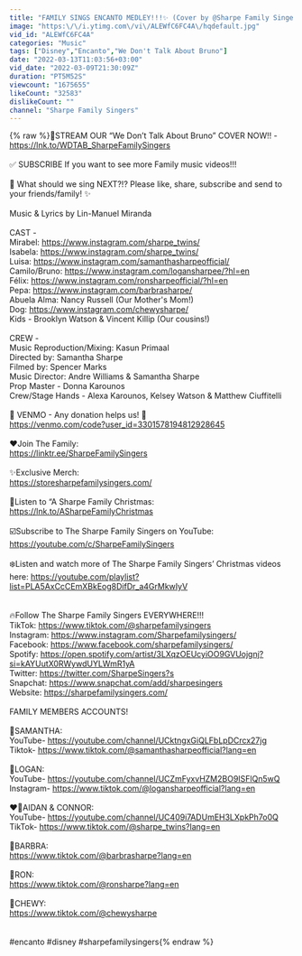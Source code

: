 ```yaml
---
title: "FAMILY SINGS ENCANTO MEDLEY!!!✨ (Cover by @Sharpe Family Singers)"
image: "https:\/\/i.ytimg.com\/vi\/ALEWfC6FC4A\/hqdefault.jpg"
vid_id: "ALEWfC6FC4A"
categories: "Music"
tags: ["Disney","Encanto","We Don't Talk About Bruno"]
date: "2022-03-13T11:03:56+03:00"
vid_date: "2022-03-09T21:30:09Z"
duration: "PT5M52S"
viewcount: "1675655"
likeCount: "32583"
dislikeCount: ""
channel: "Sharpe Family Singers"
---
```

{% raw %}🌟STREAM OUR “We Don’t Talk About Bruno” COVER NOW!! - <a rel="nofollow" target="blank" href="https://lnk.to/WDTAB_SharpeFamilySingers">https://lnk.to/WDTAB_SharpeFamilySingers</a><br /><br />✅ SUBSCRIBE If you want to see more Family music videos!!! <br /><br />🥰 What should we sing NEXT?!? Please like, share, subscribe and send to your friends/family! ✨<br /><br />Music &amp; Lyrics by Lin-Manuel Miranda<br /><br />CAST -<br />Mirabel:  <a rel="nofollow" target="blank" href="https://www.instagram.com/sharpe_twins/">https://www.instagram.com/sharpe_twins/</a><br />Isabela: <a rel="nofollow" target="blank" href="https://www.instagram.com/sharpe_twins/">https://www.instagram.com/sharpe_twins/</a><br />Luisa: <a rel="nofollow" target="blank" href="https://www.instagram.com/samanthasharpeofficial/">https://www.instagram.com/samanthasharpeofficial/</a><br />Camilo/Bruno: <a rel="nofollow" target="blank" href="https://www.instagram.com/logansharpee/?hl=en">https://www.instagram.com/logansharpee/?hl=en</a><br />Félix: <a rel="nofollow" target="blank" href="https://www.instagram.com/ronsharpeofficial/?hl=en">https://www.instagram.com/ronsharpeofficial/?hl=en</a><br />Pepa: <a rel="nofollow" target="blank" href="https://www.instagram.com/barbrasharpe/">https://www.instagram.com/barbrasharpe/</a><br />Abuela Alma: Nancy Russell (Our Mother's Mom!)<br />Dog: <a rel="nofollow" target="blank" href="https://www.instagram.com/chewysharpe/">https://www.instagram.com/chewysharpe/</a><br />Kids - Brooklyn Watson &amp; Vincent Killip (Our cousins!)<br /><br />CREW -<br />Music Reproduction/Mixing: Kasun Primaal<br />Directed by: Samantha Sharpe<br />Filmed by: Spencer Marks<br />Music Director: Andre Williams &amp; Samantha Sharpe<br />Prop Master - Donna Karounos<br />Crew/Stage Hands - Alexa Karounos, Kelsey Watson &amp; Matthew Ciuffitelli <br /><br />💝 VENMO - Any donation helps us! 🥰 <br /> <a rel="nofollow" target="blank" href="https://venmo.com/code?user_id=3301578194812928645">https://venmo.com/code?user_id=3301578194812928645</a><br /><br />❤️Join The Family:<br /><a rel="nofollow" target="blank" href="https://linktr.ee/SharpeFamilySingers">https://linktr.ee/SharpeFamilySingers</a><br /><br />✨Exclusive Merch: <br /><a rel="nofollow" target="blank" href="https://storesharpefamilysingers.com/">https://storesharpefamilysingers.com/</a><br /><br />🎄Listen to “A Sharpe Family Christmas:<br /><a rel="nofollow" target="blank" href="https://lnk.to/ASharpeFamilyChristmas">https://lnk.to/ASharpeFamilyChristmas</a><br /><br />☑️Subscribe to The Sharpe Family Singers on YouTube: <a rel="nofollow" target="blank" href="https://youtube.com/c/SharpeFamilySingers">https://youtube.com/c/SharpeFamilySingers</a><br /><br />❄️Listen and watch more of The Sharpe Family Singers’ Christmas videos here: <a rel="nofollow" target="blank" href="https://youtube.com/playlist?list=PLA5AxCcCEmXBkEog8DifDr_a4GrMkwIyV">https://youtube.com/playlist?list=PLA5AxCcCEmXBkEog8DifDr_a4GrMkwIyV</a><br /><br /><br />🔥Follow The Sharpe Family Singers EVERYWHERE!!!<br />TikTok: <a rel="nofollow" target="blank" href="https://www.tiktok.com/@sharpefamilysingers">https://www.tiktok.com/@sharpefamilysingers</a><br />Instagram: <a rel="nofollow" target="blank" href="https://www.instagram.com/Sharpefamilysingers/">https://www.instagram.com/Sharpefamilysingers/</a><br />Facebook: <a rel="nofollow" target="blank" href="https://www.facebook.com/sharpefamilysingers/">https://www.facebook.com/sharpefamilysingers/</a><br />Spotify: <a rel="nofollow" target="blank" href="https://open.spotify.com/artist/3LXqzOEUcyiOO9GVUojgnj?si=kAYUutX0RWywdUYLWmR1yA">https://open.spotify.com/artist/3LXqzOEUcyiOO9GVUojgnj?si=kAYUutX0RWywdUYLWmR1yA</a><br />Twitter: <a rel="nofollow" target="blank" href="https://twitter.com/SharpeSingers?s">https://twitter.com/SharpeSingers?s</a><br />Snapchat: <a rel="nofollow" target="blank" href="https://www.snapchat.com/add/sharpesingers">https://www.snapchat.com/add/sharpesingers</a><br />Website: <a rel="nofollow" target="blank" href="https://sharpefamilysingers.com/">https://sharpefamilysingers.com/</a><br /><br />FAMILY MEMBERS ACCOUNTS!<br /><br />💖SAMANTHA:<br />YouTube- <a rel="nofollow" target="blank" href="https://youtube.com/channel/UCktngxGiQLFbLpDCrcx27jg">https://youtube.com/channel/UCktngxGiQLFbLpDCrcx27jg</a><br />Tiktok- <a rel="nofollow" target="blank" href="https://www.tiktok.com/@samanthasharpeofficial?lang=en">https://www.tiktok.com/@samanthasharpeofficial?lang=en</a><br /><br />💚LOGAN: <br />YouTube- <a rel="nofollow" target="blank" href="https://youtube.com/channel/UCZmFyxvHZM2BO9ISFlQn5wQ">https://youtube.com/channel/UCZmFyxvHZM2BO9ISFlQn5wQ</a><br />Instagram- <a rel="nofollow" target="blank" href="https://www.tiktok.com/@logansharpeofficial?lang=en">https://www.tiktok.com/@logansharpeofficial?lang=en</a><br /><br />❤️💙AIDAN &amp; CONNOR: <br />YouTube- <a rel="nofollow" target="blank" href="https://youtube.com/channel/UC409i7ADUmEH3LXpkPh7o0Q">https://youtube.com/channel/UC409i7ADUmEH3LXpkPh7o0Q</a><br />TikTok- <a rel="nofollow" target="blank" href="https://www.tiktok.com/@sharpe_twins?lang=en">https://www.tiktok.com/@sharpe_twins?lang=en</a><br /><br />💜BARBRA: <br /><a rel="nofollow" target="blank" href="https://www.tiktok.com/@barbrasharpe?lang=en">https://www.tiktok.com/@barbrasharpe?lang=en</a><br /><br />🧡RON: <br /><a rel="nofollow" target="blank" href="https://www.tiktok.com/@ronsharpe?lang=en">https://www.tiktok.com/@ronsharpe?lang=en</a><br /><br />💛CHEWY: <br /><a rel="nofollow" target="blank" href="https://www.tiktok.com/@chewysharpe">https://www.tiktok.com/@chewysharpe</a><br /><br /><br />#encanto #disney #sharpefamilysingers{% endraw %}

